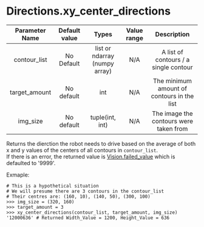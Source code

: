 # Directions.xy_center_directions

| Parameter Name | Default value | Types | Value range | Description | 
| :---: | :---: | :---: | :---: | :---: |
| contour_list | No Default | list or ndarray (numpy array) | N/A | A list of contours / a single contour |
| target_amount | No default | int | N/A | The minimum amount of contours in the list |
| img_size | No default | tuple(int, int) | N/A | The image the contours were taken from |

Returns the dierction the robot needs to drive based on the average of both x and y values of the centers
 of all contours in `contour_list`. </br>
If there is an error, the returned value is [Vision.failed_value](https://github.com/1937Elysium/Ovl-Python/blob/master/English/ovl/Vision/Constructer%20(__init__).md)
which is defaulted to '9999'.

Exmaple:
```
# This is a hypothetical situation
# We will presume there are 3 contours in the contour_list
# Their centres are: (160, 10), (140, 50), (300, 100)
>>> img_size = (320, 160)
>>> target_amount = 3
>>> xy_center_directions(contour_list, target_amount, img_size)
'12000636' # Returned Width_Value = 1200, Height_Value = 636
```
